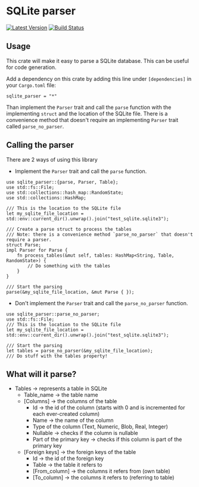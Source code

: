 # SQLite parser

[![Latest Version](https://img.shields.io/crates/v/sqlite_parser.svg)](https://crates.io/crates/sqlite_parser)
[![Build Status](https://img.shields.io/github/workflow/status/jasperav/SQLiteParser/Rust/master)](https://github.com/jasperav/SQLiteParser/actions)

## Usage
This crate will make it easy to parse a SQLite database. This can be useful for code generation.

Add a dependency on this crate by adding this line under `[dependencies]` in your `Cargo.toml` file:

```sqlite_parser = "*"```

Than implement the `Parser` trait and call the `parse` function with the implementing
`struct` and the location of the SQLite file. There is a convenience method that doesn't require an implementing `Parser` trait
called `parse_no_parser`.

## Calling the parser
There are 2 ways of using this library
- Implement the `Parser` trait and call the `parse` function.
```
use sqlite_parser::{parse, Parser, Table};
use std::fs::File;
use std::collections::hash_map::RandomState;
use std::collections::HashMap;

/// This is the location to the SQLite file
let my_sqlite_file_location = std::env::current_dir().unwrap().join("test_sqlite.sqlite3");

/// Create a parse struct to process the tables
/// Note: there is a convenience method `parse_no_parser` that doesn't require a parser.
struct Parse;
impl Parser for Parse {
    fn process_tables(&mut self, tables: HashMap<String, Table, RandomState>) {
        // Do something with the tables
    }
}

/// Start the parsing
parse(&my_sqlite_file_location, &mut Parse { });
```

- Don't implement the `Parser` trait and call the `parse_no_parser` function.
```
use sqlite_parser::parse_no_parser;
use std::fs::File;
/// This is the location to the SQLite file
let my_sqlite_file_location = std::env::current_dir().unwrap().join("test_sqlite.sqlite3");

/// Start the parsing
let tables = parse_no_parser(&my_sqlite_file_location);
/// Do stuff with the tables property!
```
## What will it parse?

- Tables -> represents a table in SQLite 
    - Table_name -> the table name
    - [Columns] -> the columns of the table 
        - Id -> the id of the column (starts with 0 and is incremented for each ever-created column)
        - Name -> the name of the column
        - Type of the column (Text, Numeric, Blob, Real, Integer)
        - Nullable -> checks if the column is nullable
        - Part of the primary key -> checks if this column is part of the primary key
    - [Foreign keys] -> the foreign keys of the table
        - Id -> the id of the foreign key
        - Table -> the table it refers to
        - [From_column] -> the columns it refers from (own table)
        - [To_column] -> the columns it refers to (referring to table)